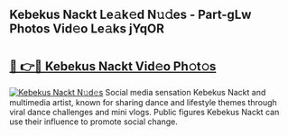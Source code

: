 ## Kebekus Nackt Le𝚊k𝚎d N𝚞𝚍es - Part-gLw Photos Vid𝚎o Le𝚊ks jYqOR

# <h2><a href="http://fb8edxj.evod.top/?m=Kebekus+Nackt">🔗 👉🔴 Kebekus Nackt Vid𝚎o Ph𝚘t𝚘s</a></h2>

[![Kebekus Nackt N𝚞d𝚎s](https://i.imgur.com/8V9OHl7.gif)](http://fb8edxj.evod.top/?m=Kebekus+Nackt)
Social media sensation Kebekus Nackt and multimedia artist, known for sharing dance and lifestyle themes through viral dance challenges and mini vlogs. Public figures Kebekus Nackt can use their influence to promote social change. 
